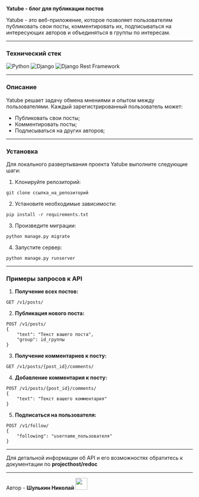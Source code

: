 **Yatube - блог для публикации постов**

Yatube - это веб-приложение, которое позволяет пользователям публиковать свои посты, комментировать их, подписываться на интересующих авторов и объединяться в группы по интересам.

---
### Технический стек
![Python](https://img.shields.io/badge/-Python-386e9d?style=flat&logo=Python&logoColor=ffd241&)
![Django](https://img.shields.io/badge/-Django-0aad48?style=flat&logo=Django)
![Django Rest Framework](https://img.shields.io/badge/DRF-red?style=flat&logo=Django)

---
### **Описание**

Yatube решает задачу обмена мнениями и опытом между пользователями. Каждый зарегистрированный пользователь может:
- Публиковать свои посты;
- Комментировать посты;
- Подписываться на других авторов;

---

### **Установка**

Для локального развертывания проекта Yatube выполните следующие шаги:

1. Клонируйте репозиторий:
```
git clone ссылка_на_репозиторий
```

2. Установите необходимые зависимости:
```
pip install -r requirements.txt
```

3. Произведите миграции:
```
python manage.py migrate
```

4. Запустите сервер:
```
python manage.py runserver
```

---

### **Примеры запросов к API**

1. **Получение всех постов:**
```
GET /v1/posts/
```

2. **Публикация нового поста:**
```
POST /v1/posts/
{
    "text": "Текст вашего поста",
    "group": id_группы
}
```

3. **Получение комментариев к посту:**
```
GET /v1/posts/{post_id}/comments/
```

4. **Добавление комментария к посту:**
```
POST /v1/posts/{post_id}/comments/
{
    "text": "Текст вашего комментария"
}
```

5. **Подписаться на пользователя:**
```
POST /v1/follow/
{
    "following": "username_пользователя"
}
```

---

Для детальной информации об API и его возможностях обратитесь к документации по **projecthost/redoc**

---
Автор - **Шулькин Николай** <a href="https://www.github.com/stanlyzera" target="_blank" rel="noreferrer"> <picture> <source media="(prefers-color-scheme: dark)" srcset="https://raw.githubusercontent.com/danielcranney/readme-generator/main/public/icons/socials/github-dark.svg" /> <source media="(prefers-color-scheme: light)" srcset="https://raw.githubusercontent.com/danielcranney/readme-generator/main/public/icons/socials/github.svg" /> <img src="https://raw.githubusercontent.com/danielcranney/readme-generator/main/public/icons/socials/github.svg" width="32" height="32" /> </picture> </a>

